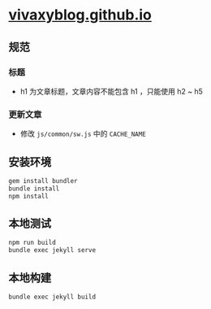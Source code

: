# [vivaxyblog.github.io](https://vivaxyblog.github.io)

## 规范

### 标题

- h1 为文章标题，文章内容不能包含 h1 ，只能使用 h2 ~ h5

### 更新文章

- 修改 `js/common/sw.js` 中的 `CACHE_NAME`

## 安装环境

```sh
gem install bundler
bundle install
npm install
```

## 本地测试

```sh
npm run build
bundle exec jekyll serve
```

## 本地构建

```sh
bundle exec jekyll build
```
